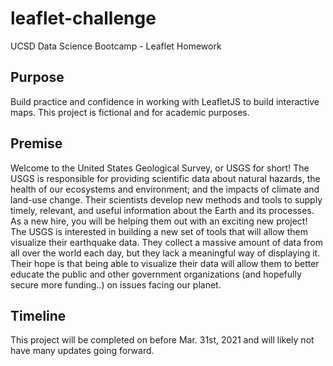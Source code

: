 # leaflet-challenge
UCSD Data Science Bootcamp - Leaflet Homework

## Purpose
Build practice and confidence in working with LeafletJS to build interactive maps. This project is fictional and for academic purposes.

## Premise
Welcome to the United States Geological Survey, or USGS for short! The USGS is responsible for providing scientific data about natural hazards, the health of our ecosystems and environment; and the impacts of climate and land-use change. Their scientists develop new methods and tools to supply timely, relevant, and useful information about the Earth and its processes. As a new hire, you will be helping them out with an exciting new project! The USGS is interested in building a new set of tools that will allow them visualize their earthquake data. They collect a massive amount of data from all over the world each day, but they lack a meaningful way of displaying it. Their hope is that being able to visualize their data will allow them to better educate the public and other government organizations (and hopefully secure more funding..) on issues facing our planet.

## Timeline
This project will be completed on before Mar. 31st, 2021 and will likely not have many updates going forward.
